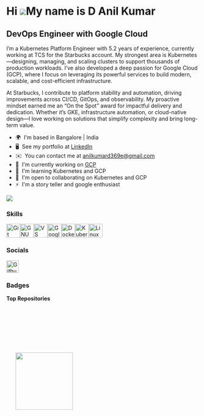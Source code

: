 Hi ![](https://user-images.githubusercontent.com/18350557/176309783-0785949b-9127-417c-8b55-ab5a4333674e.gif)My name is D Anil Kumar
====================================================================================================================================

DevOps Engineer with Google Cloud
---------------------------------

I’m a Kubernetes Platform Engineer with 5.2 years of experience, currently working at TCS for the Starbucks account. My strongest area is Kubernetes—designing, managing, and scaling clusters to support thousands of production workloads. I’ve also developed a deep passion for Google Cloud (GCP), where I focus on leveraging its powerful services to build modern, scalable, and cost-efficient infrastructure.

At Starbucks, I contribute to platform stability and automation, driving improvements across CI/CD, GitOps, and observability. My proactive mindset earned me an “On the Spot” award for impactful delivery and dedication. Whether it’s GKE, infrastructure automation, or cloud-native design—I love working on solutions that simplify complexity and bring long-term value.

* 🌍  I'm based in Bangalore | India
* 🖥️  See my portfolio at [LinkedIn](http://www.linkedin.com/in/d-anil-kumar-7426b227a)
* ✉️  You can contact me at [anilkumard369e@gmail.com](mailto:anilkumard369e@gmail.com)
* 🚀  I'm currently working on [GCP](http://GKE)
* 🧠  I'm learning Kubernetes and GCP
* 🤝  I'm open to collaborating on Kubernetes and GCP
* ⚡  I'm a story teller and google enthusiast

<a href="https://www.github.com/anilkumard369e" target="_blank" rel="noreferrer"><img
src="https://img.shields.io/github/followers/anilkumard369e?logo=github&style=for-the-badge&color=0891b2&labelColor=1c1917" /></a>

### Skills


<p align="left">
<a href="https://git-scm.com/" target="_blank" rel="noreferrer"><img src="https://raw.githubusercontent.com/danielcranney/readme-generator/main/public/icons/skills/git-colored.svg" width="36" height="36" alt="Git" title="Git"/></a><a href="https://www.gnu.org/software/bash/" target="_blank" rel="noreferrer"><img src="https://raw.githubusercontent.com/danielcranney/readme-generator/main/public/icons/skills/gnubash.svg" width="36" height="36" alt="GNU Bash" title="GNU Bash"/></a><a href="https://code.visualstudio.com/" target="_blank" rel="noreferrer"><img src="https://raw.githubusercontent.com/danielcranney/readme-generator/main/public/icons/skills/visualstudiocode-colored.svg" width="36" height="36" alt="VS Code" title="VS Code"/></a><a href="https://cloud.google.com/" target="_blank" rel="noreferrer"><img src="https://raw.githubusercontent.com/danielcranney/readme-generator/main/public/icons/skills/googlecloud-colored.svg" width="36" height="36" alt="Google Cloud" title="Google Cloud"/></a><a href="https://www.docker.com/" target="_blank" rel="noreferrer"><img src="https://raw.githubusercontent.com/danielcranney/readme-generator/main/public/icons/skills/docker-colored.svg" width="36" height="36" alt="Docker" title="Docker"/></a><a href="https://kubernetes.io/" target="_blank" rel="noreferrer"><img src="https://raw.githubusercontent.com/danielcranney/readme-generator/main/public/icons/skills/kubernetes-colored.svg" width="36" height="36" alt="Kubernetes" title="Kubernetes"/></a><a href="https://www.linux.org" target="_blank" rel="noreferrer"><img src="https://raw.githubusercontent.com/danielcranney/readme-generator/main/public/icons/skills/linux-colored.svg" width="36" height="36" alt="Linux" title="Linux"/></a>
</p>


### Socials

<p align="left"> <a href="https://www.github.com/anilkumard369e" target="_blank" rel="noreferrer"> <picture> <source media="(prefers-color-scheme: dark)" srcset="https://raw.githubusercontent.com/danielcranney/readme-generator/main/public/icons/socials/github-dark.svg" /> <source media="(prefers-color-scheme: light)" srcset="https://raw.githubusercontent.com/danielcranney/readme-generator/main/public/icons/socials/github.svg" /> <img src="https://raw.githubusercontent.com/danielcranney/readme-generator/main/public/icons/socials/github.svg" width="32" height="32" alt="Github" title="Github" /> </picture> </a></p>

### Badges

<b>Top Repositories</b>

<div width="100%" align="center"></div><br /><br /><br /><br /><br /><br /><br />



<ul style="list-style-type: none; margin: 0;">

<li style="display: inline-block; margin-right: 0.25rem;"><a href="https://www.buymeacoffee.com/Anil"><img src="https://cdn.buymeacoffee.com/buttons/v2/default-yellow.png" width="150"/></a></li>

</ul>
